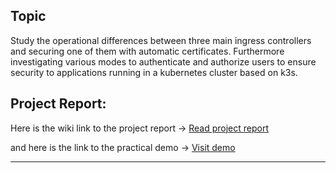 ## Topic

Study the operational differences between three main ingress controllers and securing one of them with automatic certificates. Furthermore investigating various modes to authenticate and authorize users to ensure security to applications running in a kubernetes cluster based on k3s.

## Project Report:

Here is the wiki link to the project report → <a href="https://github.com/dikshita-git/Research-Project/wiki/Project-Report">Read project report</a>

and here is the link to the practical demo → <a href="https://github.com/dikshita-git/Research-Project/tree/main/K3s/Demo">Visit demo</a>

--------------------------------------------------------

